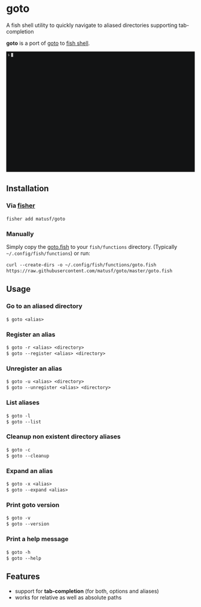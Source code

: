 # goto
A fish shell utility to quickly navigate to aliased directories supporting
tab-completion

**goto** is a port of [goto](https://github.com/iridakos/goto) to
[fish shell](https://fishshell.com/).

![demo](/demo.gif)

## Installation
### Via [fisher](https://github.com/jorgebucaran/fisher)
```
fisher add matusf/goto
```

### Manually
Simply copy the [goto.fish](https://raw.githubusercontent.com/matusf/goto/master/goto.fish)
to your `fish/functions` directory. (Typically `~/.config/fish/functions`) or run:
```
curl --create-dirs -o ~/.config/fish/functions/goto.fish https://raw.githubusercontent.com/matusf/goto/master/goto.fish
```

## Usage
### Go to an aliased directory
```
$ goto <alias>
```

### Register an alias
```
$ goto -r <alias> <directory>
$ goto --register <alias> <directory>
```

### Unregister an alias
```
$ goto -u <alias> <directory>
$ goto --unregister <alias> <directory>
```

### List aliases
```
$ goto -l
$ goto --list
```

### Cleanup non existent directory aliases
```
$ goto -c
$ goto --cleanup
```

### Expand an alias
```
$ goto -x <alias>
$ goto --expand <alias>
```

### Print goto version
```
$ goto -v
$ goto --version
```

### Print a help message
```
$ goto -h
$ goto --help
```

## Features
- support for **tab-completion** (for both, options and aliases)
- works for relative as well as absolute paths
